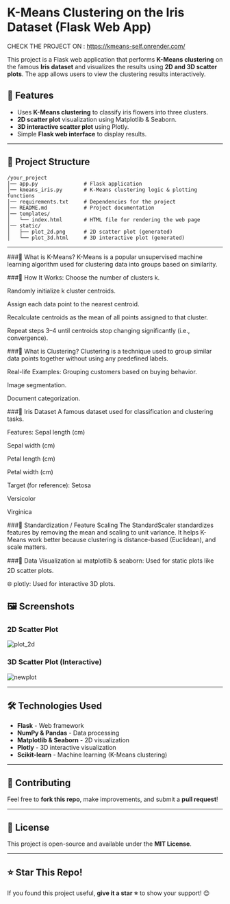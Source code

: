 # K-Means Clustering on the Iris Dataset (Flask Web App)

CHECK THE PROJECT ON :
https://kmeans-self.onrender.com/

This project is a Flask web application that performs **K-Means clustering** on the famous **Iris dataset** and visualizes the results using **2D and 3D scatter plots**. The app allows users to view the clustering results interactively.

## 🚀 Features

- Uses **K-Means clustering** to classify iris flowers into three clusters.
- **2D scatter plot** visualization using Matplotlib & Seaborn.
- **3D interactive scatter plot** using Plotly.
- Simple **Flask web interface** to display results.

---

## 📂 Project Structure

```
/your_project
│── app.py               # Flask application
│── kmeans_iris.py       # K-Means clustering logic & plotting functions
│── requirements.txt     # Dependencies for the project
│── README.md            # Project documentation
│── templates/
│   └── index.html       # HTML file for rendering the web page
│── static/
│   ├── plot_2d.png      # 2D scatter plot (generated)
│   └── plot_3d.html     # 3D interactive plot (generated)
```

---

###🔷 What is K-Means?
K-Means is a popular unsupervised machine learning algorithm used for clustering data into groups based on similarity.

###🔹 How It Works:
Choose the number of clusters k.

Randomly initialize k cluster centroids.

Assign each data point to the nearest centroid.

Recalculate centroids as the mean of all points assigned to that cluster.

Repeat steps 3–4 until centroids stop changing significantly (i.e., convergence).

###🔷 What is Clustering?
Clustering is a technique used to group similar data points together without using any predefined labels.

Real-life Examples:
Grouping customers based on buying behavior.

Image segmentation.

Document categorization.

###🔷 Iris Dataset
A famous dataset used for classification and clustering tasks.

Features:
Sepal length (cm)

Sepal width (cm)

Petal length (cm)

Petal width (cm)

Target (for reference):
Setosa

Versicolor

Virginica

###🔷 Standardization / Feature Scaling
The StandardScaler standardizes features by removing the mean and scaling to unit variance. It helps K-Means work better because clustering is distance-based (Euclidean), and scale matters.


###🔷 Data Visualization
📊 matplotlib & seaborn:
Used for static plots like 2D scatter plots.

🌐 plotly:
Used for interactive 3D plots.


## 🖼️ Screenshots

### **2D Scatter Plot**
![plot_2d](https://github.com/user-attachments/assets/ddb1e775-4946-4880-a850-3ba9cd58d8de)




### **3D Scatter Plot (Interactive)**
![newplot](https://github.com/user-attachments/assets/f3b12e6d-2ec2-494d-9186-d488b27a5906)


---

## 🛠️ Technologies Used

- **Flask** - Web framework
- **NumPy & Pandas** - Data processing
- **Matplotlib & Seaborn** - 2D visualization
- **Plotly** - 3D interactive visualization
- **Scikit-learn** - Machine learning (K-Means clustering)

---

## 🤝 Contributing

Feel free to **fork this repo**, make improvements, and submit a **pull request**!

---

## 📝 License

This project is open-source and available under the **MIT License**.

---

## ⭐ Star This Repo!

If you found this project useful, **give it a star ⭐** to show your support! 😊

